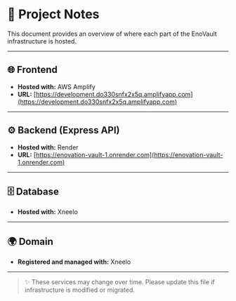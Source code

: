 # 📘 Project Notes

This document provides an overview of where each part of the EnoVault infrastructure is hosted.

---

## 🌐 Frontend

- **Hosted with:** AWS Amplify  
- **URL:** [https://development.do330snfx2x5q.amplifyapp.com](https://development.do330snfx2x5q.amplifyapp.com)

---

## ⚙️ Backend (Express API)

- **Hosted with:** Render  
- **URL:** [https://enovation-vault-1.onrender.com](https://enovation-vault-1.onrender.com)

---

## 🗄️ Database

- **Hosted with:** Xneelo

---

## 🌍 Domain

- **Registered and managed with:** Xneelo

---

> ✨ These services may change over time. Please update this file if infrastructure is modified or migrated.
